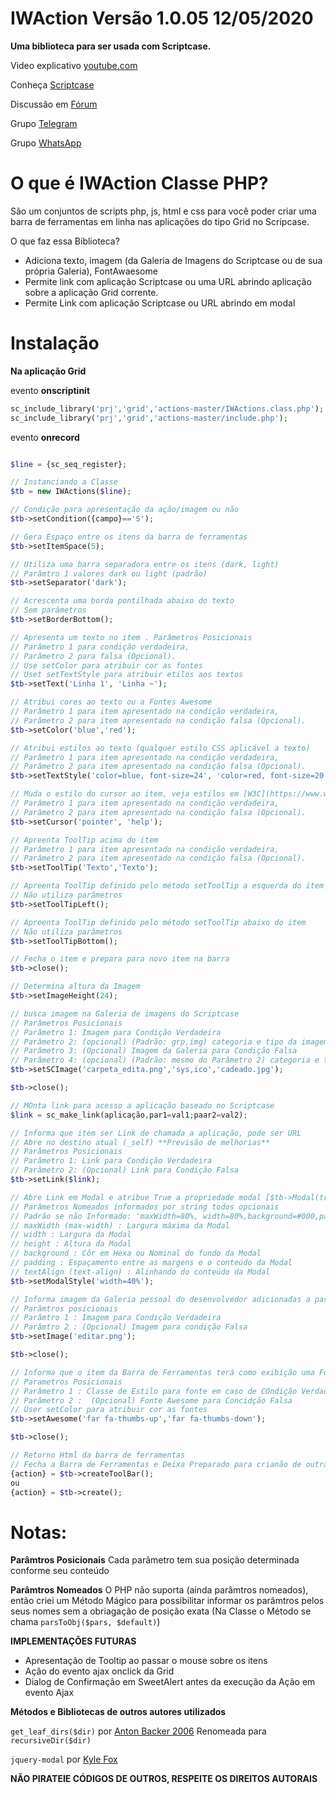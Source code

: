 # IWAction Versão 1.0.05  12/05/2020
**Uma biblioteca para ser usada com Scriptcase.**

Video explicativo [youtube.com](https://youtu.be/3aI-8MgtbYE)

Conheça [Scriptcase](https://scriptcase.com.br)

Discussão em [Fórum](https://forum.scriptcase.com.br/)

Grupo [Telegram](https://t.me/joinchat/F1fMxkV3oNu6JVFxfJ1Xqg)

Grupo [WhatsApp](https://chat.whatsapp.com/I3sg8dHFfQqKJYjVgtQkM8)


# O que é IWAction Classe PHP?

São um conjuntos de scripts php, js, html e css para você poder criar uma barra de ferramentas em linha nas aplicações do tipo Grid no Scripcase.

O que faz essa Biblioteca?

* Adiciona texto, imagem (da Galeria de Imagens do Scriptcase ou de sua própria Galeria),  FontAwaesome 
* Permite link com aplicação Scriptcase ou uma URL abrindo  aplicação sobre a aplicação Grid corrente.
* Permite Link com aplicação Scriptcase ou URL abrindo em modal



# Instalação


**Na aplicação Grid** 

evento **onscriptinit**

```php
sc_include_library('prj','grid','actions-master/IWActions.class.php');
sc_include_library('prj','grid','actions-master/include.php');
```

evento **onrecord**

```php

$line = {sc_seq_register};

// Instanciando a Classe
$tb = new IWActions($line);

// Condição para apresentação da ação/imagem ou não
$tb->setCondition({campo}=='S'); 

// Gera Espaço entre os itens da barra de ferramentas
$tb->setItemSpace(5); 

// Utiliza uma barra separadora entre os itens (dark, light)
// Parâmtro 1 valores dark ou light (padrão)
$tb->setSeparator('dark'); 

// Acrescenta uma borda pontilhada abaixo do texto
// Sem parâmetros
$tb->setBorderBottom();

// Apresenta um texto no item . Parâmetros Posicionais
// Parâmetro 1 para condição verdadeira, 
// Parâmetro 2 para falsa (Opcional).
// Use setColor para atribuir cor as fontes
// Uset setTextStyle para atribuir etilos aos textos
$tb->setText('Linha 1', 'Linha ~'); 

// Atribui cores ao texto ou a Fontes Awesome
// Parâmetro 1 para item apresentado na condição verdadeira, 
// Parâmetro 2 para item apresentado na condição falsa (Opcional).
$tb->setColor('blue','red');

// Atribui estilos ao texto (qualquer estilo CSS aplicável a texto)
// Parâmetro 1 para item apresentado na condição verdadeira, 
// Parâmetro 2 para item apresentado na condição falsa (Opcional).
$tb->setTextStyle('color=blue, font-size=24', 'color=red, font-size=20');

// Muda o estilo do cursor ao item, veja estilos em [W3C](https://www.w3schools.com/cssref/pr_class_cursor.asp)
// Parâmetro 1 para item apresentado na condição verdadeira, 
// Parâmetro 2 para item apresentado na condição falsa (Opcional).
$tb->setCursor('pointer', 'help');

// Apreenta ToolTip acima do item
// Parâmetro 1 para item apresentado na condição verdadeira, 
// Parâmetro 2 para item apresentado na condição falsa (Opcional).
$tb->setToolTip('Texto','Texto');

// Apreenta ToolTip definido pelo método setToolTip a esquerda do item 
// Não utiliza parâmetros
$tb->setToolTipLeft();

// Apreenta ToolTip definido pelo método setToolTip abaixo do item 
// Não utiliza parâmetros
$tb->setToolTipBottom();

// Fecha o item e prepara para novo item na barra
$tb->close(); 

// Determina altura da Imagem
$tb->setImageHeight(24); 

// busca imagem na Galeria de imagens do Scriptcase 
// Parâmetros Posicionais
// Parâmetro 1: Imagem para Condição Verdadeira
// Parâmetro 2: (opcional) (Padrão: grp,img) categoria e tipo da imagem na galeria de Imagens do Scriptcase
// Parâmetro 3: (Opcional) Imagem da Galeria para Condição Falsa 
// Parâmetro 4: (opcional) (Padrão: mesmo do Parâmetro 2) categoria e tipo da imagem na galeria de Imagens do Scriptcase
$tb->setSCImage('carpeta_edita.png','sys,ico','cadeado.jpg');

$tb->close();

// MOnta link para acesso a aplicação baseado no Scriptcase 
$link = sc_make_link(aplicação,par1=val1;paar2=val2);

// Informa que item ser Link de chamada a aplicação, pode ser URL
// Abre no destino atual (_self) **Previsão de melhorias**
// Parâmetros Posicionais
// Parâmetro 1: Link para Condição Verdadeira
// Parâmetro 2: (Opcional) Link para Condição Falsa
$tb->setLink($link);

// Abre Link em Modal e atribue True a propriedade modal [$tb->Modal(true);]
// Parâmetros Nomeados informados por string todos opcionais
// Padrão se não Informado: 'maxWidth=80%, width=80%,background=#000,padding=5px,textAlign=center,height=80%'
// maxWidth (max-width) : Largura máxima da Modal
// width : Largura da Modal
// height : Altura da Modal
// background : Côr em Hexa ou Nominal do fundo da Modal
// padding : Espaçamento entre as margens e o conteúdo da Modal
// textAlign (text-align) : Alinhando do conteúdo da Modal
$tb->setModalStyle('width=40%');

// Informa imagem da Galeria pessoal do desenvolvedor adicionadas a pasta img no raiza da biblioteca externa criada
// Parâmtros posicionais
// Parâmtro 1 : Imagem para Condição Verdadeira
// Parâmtro 2 : (Opcional) Imagem para condição Falsa
$tb->setImage('editar.png');

$tb->close();

// Informa que o item da Barra de Ferramentas terá como exibição uma Fonte Awesome
// Parametros Posicionais
// Parâmetro 1 : Classe de Estilo para fonte em caso de COndição Verdadeira
// Parâmetro 2 :  (Opcional) Fonte Awesome para Concidção Falsa
// User setColor para atribuir cor as fontes
$tb->setAwesome('far fa-thumbs-up','far fa-thumbs-down');

$tb->close();

// Retorno Html da barra de ferramentas
// Fecha a Barra de Ferramentas e Deixa Preparado para crianão de outra Barra.
{action} = $tb->createToolBar();
ou
{action} = $tb->create();
```

# Notas:

**Parâmtros Posicionais** Cada parâmetro tem sua posição determinada conforme seu conteúdo

**Parâmtros Nomeados** O PHP não suporta (ainda parâmtros nomeados), então criei um Método Mágico para possibilitar informar os parâmtros pelos seus nomes sem a obriagação de posição exata (Na Classe o Método se chama `parsToObj($pars, $default)`)


**IMPLEMENTAÇÕES FUTURAS**
* Apresentação de Tooltip ao passar o mouse sobre os itens
* Ação do evento ajax onclick da Grid
* Dialog de Confirmação em SweetAlert antes da execução da Ação em evento Ajax

**Métodos e Bibliotecas de outros autores utilizados**

`get_leaf_dirs($dir)` por [Anton Backer 2006](https://www.php.net/manual/pt_BR/function.dir.php#60374)
Renomeada para `recursiveDir($dir)`

`jquery-modal` por [Kyle Fox](https://github.com/kylefox/jquery-modal)

**NÃO PIRATEIE CÓDIGOS DE OUTROS, RESPEITE OS DIREITOS AUTORAIS**
